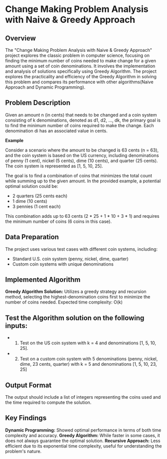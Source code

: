 # Change Making Problem Analysis with Naive & Greedy Approach

## Overview

The "Change Making Problem Analysis with Naive & Greedy Approach" project explores the classic problem in computer science, focusing on finding the minimum number of coins needed to make change for a given amount using a set of coin denominations. It involves the implementation and analysis of solutions specifically using Greedy Algorithm. The project explores the practicality and efficiency of the Greedy Algorithm in solving this problem and compares its performance with other algorithms(Naive Approach and Dynamic Programming).

## Problem Description

Given an amount n (in cents) that needs to be changed and a coin system consisting of k denominations, denoted as d1, d2, ..., dk, the primary goal is to find the minimum number of coins required to make the change. Each denomination di has an associated value in cents.

**Example**

Consider a scenario where the amount to be changed is 63 cents (n = 63), and the coin system is based on the US currency, including denominations of penny (1 cent), nickel (5 cents), dime (10 cents), and quarter (25 cents). The coin system is represented as [1, 5, 10, 25].

The goal is to find a combination of coins that minimizes the total count while summing up to the given amount. In the provided example, a potential optimal solution could be:

* 2 quarters (25 cents each)
* 1 dime (10 cents)
* 3 pennies (1 cent each)

This combination adds up to 63 cents (2 * 25 + 1 * 10 + 3 * 1) and requires the minimum number of coins (6 coins in this case).

## Data Preparation

The project uses various test cases with different coin systems, including:

* Standard U.S. coin system (penny, nickel, dime, quarter)
* Custom coin systems with unique denominations

## Implemented Algorithm

**Greedy Algorithm Solution:** Utilizes a greedy strategy and recursion method, selecting the highest-denomination coins first to minimize the number of coins needed. Expected time complexity: O(k)

## Test the Algorithm solution on the following inputs:

* 1. Test on the US coin system with k = 4 and denominations [1, 5, 10, 25].

* 2. Test on a custom coin system with 5 denominations (penny, nickel, dime, 23 cents, quarter) with k = 5 and denominations [1, 5, 10, 23, 25]

## Output Format

The output should include a list of integers representing the coins used and the time required to compute the solution.

## Key Findings

**Dynamic Programming:** Showed optimal performance in terms of both time complexity and accuracy.
**Greedy Algorithm:** While faster in some cases, it does not always guarantee the optimal solution.
**Recursive Approach:** Less efficient due to its exponential time complexity, useful for understanding the problem's nature.
